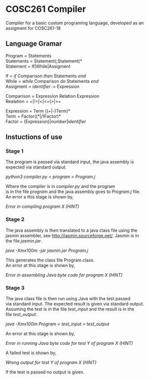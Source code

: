 # COSC261 Compiler
Compiler for a basic custom programing language, developed as an assigment for COSC261-18

## Language Gramar
Program = Statements  
Statements = Statement(;Statement)\*  
Statement = If|While|Assigment  

If = *if* Comparison *then* Statements *end*  
While = *while* Comparison *do* Statements *end*  
Assigment = *identifier :=* Expression  

Comparison = Expression Relation Expression  
Realation = *=*|*!=*|*<*|*<=*|*>*|*>=*  

Expression = Term \(\(*+*|*-*\)Term)\*  
Term = Factor\(\(*\**|*/*\)Factor\)\*  
Factor = \(Expression\)|*number*|*identifier*  

## Instuctions of use

### Stage 1  
The program is passed via standard input, the java assembly is  
expected via standard output.  

*python3 compiler.py < program > Program.j*  

Where the compiler is in *compiler.py* and the program  
is in the file *program* and the java assembly goes to *Program.j* file.  
An error a this stage is shown by,  

*Error in compiling program X \(HINT\)*  

### Stage 2  
The java assembly is then translated to a java class file using the  
jasmin assembler, see http://jasmin.sourceforge.net/. Jasmin is in  
the file *jasmin.jar*.  

*java -Xmx100m -jar jasmin.jar Program.j*  

This generates the class file Program.class.  
An error at this stage is shown by,  

*Error in assembling Java byte code for program X \(HINT\)*  

### Stage 3
The java class file is then run using Java with the test passed  
via standard input. The expected result is given via standard output.  
Assuming the test is in the file *test_input* and the result is in the  
file *test_output*.  

*java -Xmx100m Program < test_input > test_output*  

An error at this stage is shown by,  

*Error in running Java byte code for test Y of program X \(HINT\)*  

A failed test is shown by,    

*Wrong output for test Y of program X \(HINT\)*  

If the test is passed no output is given.
